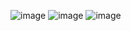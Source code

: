 ![image](https://github.com/sulton300501/glowing-octo-bus-main/assets/148205055/f905e353-f1e4-49b2-9ffe-b3e758f7198b)
![image](https://github.com/sulton300501/glowing-octo-bus-main/assets/148205055/3baf7346-44bf-4f21-b97e-2a2bab63e10f)
![image](https://github.com/sulton300501/glowing-octo-bus-main/assets/148205055/6fddf0cb-31e1-49f0-b977-ab33c0ef599f)
